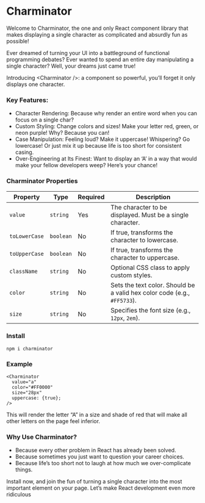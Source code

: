 # Charminator

Welcome to Charminator, the one and only React component library that makes displaying a single character as
complicated and absurdly fun as possible!

Ever dreamed of turning your UI into a battleground of functional programming debates? Ever wanted to spend an entire
day manipulating a single character? Well, your dreams just came true!

Introducing &lt;Charminator /&gt;: a component so powerful, you’ll forget it only displays one character.

### Key Features:

- Character Rendering: Because why render an entire word when you can focus on a single char?
- Custom Styling: Change colors and sizes! Make your letter red, green, or neon purple! Why? Because you can!
- Case Manipulation: Feeling loud? Make it uppercase! Whispering? Go lowercase! Or just mix it up because life is too
  short for consistent casing.
- Over-Engineering at Its Finest: Want to display an ‘A’ in a way that would make your fellow developers weep? Here’s
  your chance!

### Charminator Properties

| Property      | Type      | Required | Description                                                              |
|---------------|-----------|----------|--------------------------------------------------------------------------|
| `value`       | `string`  | Yes      | The character to be displayed. Must be a single character.               |
| `toLowerCase` | `boolean` | No       | If true, transforms the character to lowercase.                          |
| `toUpperCase` | `boolean` | No       | If true, transforms the character to uppercase.                          |
| `className`   | `string`  | No       | Optional CSS class to apply custom styles.                               |
| `color`       | `string`  | No       | Sets the text color. Should be a valid hex color code (e.g., `#FF5733`). |
| `size`        | `string`  | No       | Specifies the font size (e.g., `12px`, `2em`).                           |

### Install

``` shell
npm i charminator
```

### Example

``` tsx
<Charminator
  value="a"
  color="#FF0000"
  size="28px"
  uppercase: {true};
/>
```

This will render the letter “A” in a size and shade of red that will make all other letters on the page feel inferior.

### Why Use Charminator?

- Because every other problem in React has already been solved.
- Because sometimes you just want to question your career choices.
- Because life’s too short not to laugh at how much we over-complicate things.

Install now, and join the fun of turning a single character into the most important element on your page. Let’s make
React development even more ridiculous
